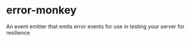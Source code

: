 error-monkey
============

An event emitter that emits error events for use in testing your server for resilience
